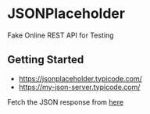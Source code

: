 # JSONPlaceholder
Fake Online REST API for Testing

## Getting Started

* https://jsonplaceholder.typicode.com/
* https://my-json-server.typicode.com/

Fetch the JSON response from [here](https://my-json-server.typicode.com/mytaxi/JSONPlaceholder/drivers/)
